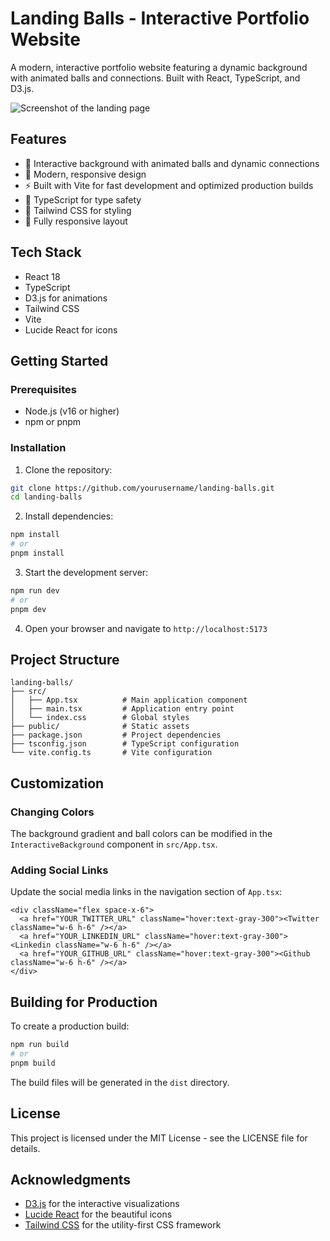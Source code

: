 # Landing Balls - Interactive Portfolio Website

A modern, interactive portfolio website featuring a dynamic background with animated balls and connections. Built with React, TypeScript, and D3.js.

![Screenshot of the landing page](screenshot.png)

## Features

- 🎨 Interactive background with animated balls and dynamic connections
- 🚀 Modern, responsive design
- ⚡ Built with Vite for fast development and optimized production builds
- 🎯 TypeScript for type safety
- 💅 Tailwind CSS for styling
- 📱 Fully responsive layout

## Tech Stack

- React 18
- TypeScript
- D3.js for animations
- Tailwind CSS
- Vite
- Lucide React for icons

## Getting Started

### Prerequisites

- Node.js (v16 or higher)
- npm or pnpm

### Installation

1. Clone the repository:
```bash
git clone https://github.com/yourusername/landing-balls.git
cd landing-balls
```

2. Install dependencies:
```bash
npm install
# or
pnpm install
```

3. Start the development server:
```bash
npm run dev
# or
pnpm dev
```

4. Open your browser and navigate to `http://localhost:5173`

## Project Structure

```
landing-balls/
├── src/
│   ├── App.tsx          # Main application component
│   ├── main.tsx         # Application entry point
│   └── index.css        # Global styles
├── public/              # Static assets
├── package.json         # Project dependencies
├── tsconfig.json        # TypeScript configuration
└── vite.config.ts       # Vite configuration
```

## Customization

### Changing Colors

The background gradient and ball colors can be modified in the `InteractiveBackground` component in `src/App.tsx`.

### Adding Social Links

Update the social media links in the navigation section of `App.tsx`:

```tsx
<div className="flex space-x-6">
  <a href="YOUR_TWITTER_URL" className="hover:text-gray-300"><Twitter className="w-6 h-6" /></a>
  <a href="YOUR_LINKEDIN_URL" className="hover:text-gray-300"><Linkedin className="w-6 h-6" /></a>
  <a href="YOUR_GITHUB_URL" className="hover:text-gray-300"><Github className="w-6 h-6" /></a>
</div>
```

## Building for Production

To create a production build:

```bash
npm run build
# or
pnpm build
```

The build files will be generated in the `dist` directory.

## License

This project is licensed under the MIT License - see the LICENSE file for details.

## Acknowledgments

- [D3.js](https://d3js.org/) for the interactive visualizations
- [Lucide React](https://lucide.dev/) for the beautiful icons
- [Tailwind CSS](https://tailwindcss.com/) for the utility-first CSS framework 